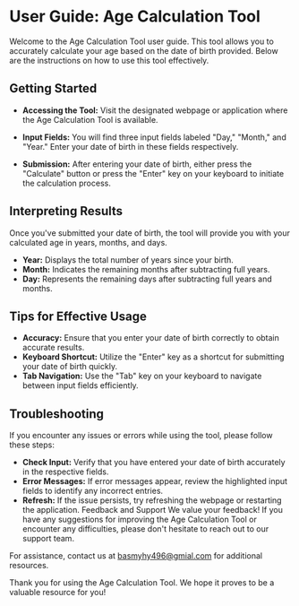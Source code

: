 # User Guide: Age Calculation Tool
Welcome to the Age Calculation Tool user guide. This tool allows you to accurately calculate your age based on the date of birth provided. Below are the instructions on how to use this tool effectively.

## Getting Started
- **Accessing the Tool:** 
Visit the designated webpage or application where the Age Calculation Tool is available.

- **Input Fields:**  You will find three input fields labeled "Day," "Month," and "Year." Enter your date of birth in these fields respectively.

- **Submission:**  After entering your date of birth, either press the "Calculate" button or press the "Enter" key on your keyboard to initiate the calculation process.

## Interpreting Results
Once you've submitted your date of birth, the tool will provide you with your calculated age in years, months, and days.

- **Year:** Displays the total number of years since your birth.
- **Month:** Indicates the remaining months after subtracting full years.
- **Day:** Represents the remaining days after subtracting full years and months.
## Tips for Effective Usage
- **Accuracy:** Ensure that you enter your date of birth correctly to obtain accurate results.
- **Keyboard Shortcut:** Utilize the "Enter" key as a shortcut for submitting your date of birth quickly.
- **Tab Navigation:** Use the "Tab" key on your keyboard to navigate between input fields efficiently.
## Troubleshooting
If you encounter any issues or errors while using the tool, please follow these steps:

- **Check Input:** Verify that you have entered your date of birth accurately in the respective fields.
- **Error Messages:** If error messages appear, review the highlighted input fields to identify any incorrect entries.
- **Refresh:** If the issue persists, try refreshing the webpage or restarting the application.
Feedback and Support
We value your feedback! If you have any suggestions for improving the Age Calculation Tool or encounter any difficulties, please don't hesitate to reach out to our support team.

For assistance, contact us at basmyhy496@gmial.com for additional resources.

Thank you for using the Age Calculation Tool. We hope it proves to be a valuable resource for you!
